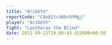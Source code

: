 ```yaml
---
title: "Aribèth"
reportCode: "C4x81tcXAbr9YMgj"
player: "Aribèth"
fight: "Leotheras the Blind"
date: 2021-09-22T19:00:43.822000+00:00
---
```

